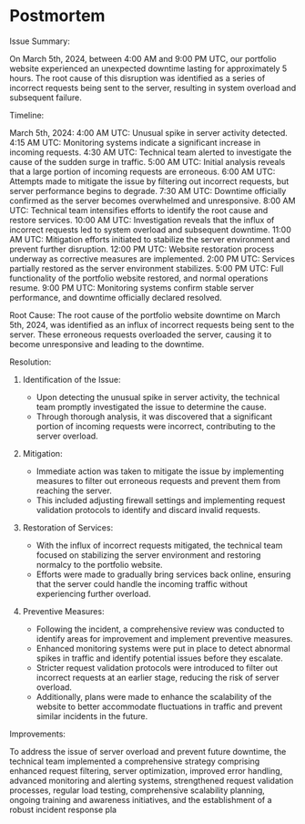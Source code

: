 # Postmortem

Issue Summary:

On March 5th, 2024, between 4:00 AM and 9:00 PM UTC, our portfolio website experienced an unexpected downtime lasting for approximately 5 hours. The root cause of this disruption was identified as a series of incorrect requests being sent to the server, resulting in system overload and subsequent failure.

Timeline:

March 5th, 2024:
4:00 AM UTC: Unusual spike in server activity detected.
4:15 AM UTC: Monitoring systems indicate a significant increase in incoming requests.
4:30 AM UTC: Technical team alerted to investigate the cause of the sudden surge in traffic.
5:00 AM UTC: Initial analysis reveals that a large portion of incoming requests are erroneous.
6:00 AM UTC: Attempts made to mitigate the issue by filtering out incorrect requests, but server performance begins to degrade.
7:30 AM UTC: Downtime officially confirmed as the server becomes overwhelmed and unresponsive.
8:00 AM UTC: Technical team intensifies efforts to identify the root cause and restore services.
10:00 AM UTC: Investigation reveals that the influx of incorrect requests led to system overload and subsequent downtime.
11:00 AM UTC: Mitigation efforts initiated to stabilize the server environment and prevent further disruption.
12:00 PM UTC: Website restoration process underway as corrective measures are implemented.
2:00 PM UTC: Services partially restored as the server environment stabilizes.
5:00 PM UTC: Full functionality of the portfolio website restored, and normal operations resume.
9:00 PM UTC: Monitoring systems confirm stable server performance, and downtime officially declared resolved.

Root Cause:
The root cause of the portfolio website downtime on March 5th, 2024, was identified as an influx of incorrect requests being sent to the server. These erroneous requests overloaded the server, causing it to become unresponsive and leading to the downtime.

Resolution:

1. Identification of the Issue:

   - Upon detecting the unusual spike in server activity, the technical team promptly investigated the issue to determine the cause.
   - Through thorough analysis, it was discovered that a significant portion of incoming requests were incorrect, contributing to the server overload.

2. Mitigation:

   - Immediate action was taken to mitigate the issue by implementing measures to filter out erroneous requests and prevent them from reaching the server.
   - This included adjusting firewall settings and implementing request validation protocols to identify and discard invalid requests.

3. Restoration of Services:

   - With the influx of incorrect requests mitigated, the technical team focused on stabilizing the server environment and restoring normalcy to the portfolio website.
   - Efforts were made to gradually bring services back online, ensuring that the server could handle the incoming traffic without experiencing further overload.

4. Preventive Measures:
   - Following the incident, a comprehensive review was conducted to identify areas for improvement and implement preventive measures.
   - Enhanced monitoring systems were put in place to detect abnormal spikes in traffic and identify potential issues before they escalate.
   - Stricter request validation protocols were introduced to filter out incorrect requests at an earlier stage, reducing the risk of server overload.
   - Additionally, plans were made to enhance the scalability of the website to better accommodate fluctuations in traffic and prevent similar incidents in the future.

Improvements:

To address the issue of server overload and prevent future downtime, the technical team implemented a comprehensive strategy comprising enhanced request filtering, server optimization, improved error handling, advanced monitoring and alerting systems, strengthened request validation processes, regular load testing, comprehensive scalability planning, ongoing training and awareness initiatives, and the establishment of a robust incident response pla
